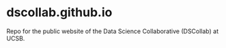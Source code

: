 # dscollab.github.io

Repo for the public website of the Data Science Collaborative (DSCollab) at UCSB.